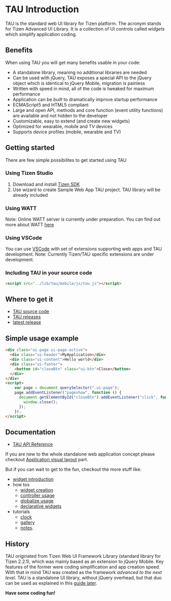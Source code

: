 # TAU Introduction

TAU is the standard web UI library for Tizen platform. The acronym stands for Tizen
Advanced UI Library. It is a collection of UI controls called *widgets* which simplify
application coding.

## Benefits

When using TAU you will get many benefits usable in your code:

* A standalone library, meaning no additional libraries are needed
* Can be used with jQuery, TAU exposes a special API to the jQuery object which is
  identical to jQuery Mobile, migration is painless
* Written with speed in mind, all of the code is tweaked for maximum performance
* Application can be _built_ to dramatically improve startup performance
* ECMAScript5 and HTML5 compliant
* Large and open API, methods and core function (event utility functions) are available and not hidden to the developer
* Customizable, easy to extend (and create new widgets)
* Optimized for wearable, mobile and TV devices
* Supports device profiles (mobile, wearable and TV)

## Getting started
There are few simple possibilites to get started using TAU

### Using Tizen Studio
1. Download and install [Tizen SDK](https://developer.tizen.org/)
2. Use wizard to create Sample Web App TAU project. TAU library will be already included

### Using WATT
Note: Online WATT server is currently under preparation.
You can find out more about WATT
[here](https://github.com/Samsung/WATT/)

### Using VSCode
You can use [VSCode](https://code.visualstudio.com/) with set of extensions supporting web apps and TAU development.
Note: Currently Tizen/TAU specific extensions are under development.

### Including TAU in your source code
```html
<script src="../lib/tau/mobile/js/tau.js"></script>
```
## Where to get it
* [TAU source code](https://github.com/Samsung/TAU/)
* [TAU releases](https://github.com/Samsung/TAU/releases)
* [latest release](https://github.com/Samsung/TAU/releases/latest)

## Simple usage example
```html
<div class="ui-page ui-page-active">
  <div class="ui-header">MyApplication</div>
  <div class="ui-content">Hello world</div>
  <div class="ui-footer">
    <button id="closeBtn" class="ui-btn">Close</button>
  </div>
</div>
<script>
    var page = document.querySelector(".ui-page");
    page.addEventListener("pageshow", function () {
      document.getElementById("closeBtn").addEventListener("click", function () {
        window.close();
      });
    });
</script>
```

## Documentation

* [TAU API Reference](https://developer.tizen.org/dev-guide/5.0.0/org.tizen.web.apireference/html/ui_fw_api/ui_fw_api_cover.htm)

If you are new to the whole standalone web application concept please checkout [Application visual layout](application_visual_layout.html) part.

But if you can wait to get to the fun, checkout the more stuff like:
* [widget introduction](introduction_to_widgets.md)
* how tos
  * [widget creation](how_to_create_own_widget.md)
  * [controller usage](how_to_use_controller.md)
  * [globalize usage](how_to_use_globalize.md)
  * [declarative widgets](how_to_write_declarative.md)
* tutorials
  * [clock](tutorial_clock.md)
  * [gallery](tutorial_gallery.md)
  * [notes](tutorial_notes.md).


## History

TAU originated from Tizen Web UI Framework Library (standard library for Tizen 2.2.1),
which was mainly based as an extension to jQuery Mobile. Key features of the former were
coding simplification and app creation speed. With that in mind TAU was created as the
framework *advanced to the next level*. TAU is a standalone UI library, without jQuery
overhead, but that duo can be used as explained in this [guide later](using_jquery_with_tau.html).

__Have some coding fun!__

